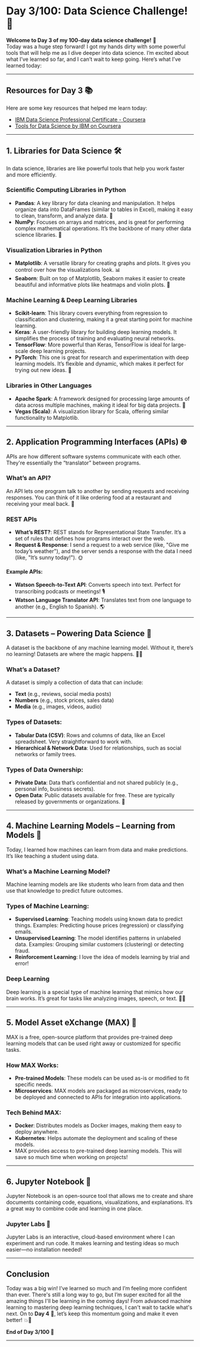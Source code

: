 # Day 3/100: Data Science Challenge! 🚀

**Welcome to Day 3 of my 100-day data science challenge!** 🎉  
Today was a huge step forward! I got my hands dirty with some powerful tools that will help me as I dive deeper into data science. I’m excited about what I’ve learned so far, and I can’t wait to keep going. Here’s what I’ve learned today:

---
## **Resources for Day 3** 📚

Here are some key resources that helped me learn today:
- [IBM Data Science Professional Certificate - Coursera](https://www.coursera.org/professional-certificates/ibm-data-science)  
- [Tools for Data Science by IBM on Coursera](https://www.coursera.org/learn/open-source-tools-for-data-science?utm_medium=sem&utm_source=gg&utm_campaign=b2c_apac_x_coursera_ftcof_courseraplus_cx_dr_bau_gg_sem_bd-ex_pk_all_m_hyb_23-12_x&campaignid=20882940687&adgroupid=160111577194&device=c&keyword=coursera&matchtype=e&network=g&devicemodel=&creativeid=696907040380&assetgroupid=&targetid=kwd-36262515261&extensionid=&placement=&gad_source=1&gad_campaignid=20882940687&gbraid=0AAAAADdKX6YMQHeY3y1zr2M2kxhCklLT9&gclid=CjwKCAjw1ozEBhAdEiwAn9qbzYuQnpFxk9B-VWLEdV-G_CV7BLXrxcXF6KvZ-j4Ead21gHTbbz6VIhoCNtoQAvD_BwE)

---
## 1. Libraries for Data Science 🛠️

In data science, libraries are like powerful tools that help you work faster and more efficiently.

### **Scientific Computing Libraries in Python**
- **Pandas**: A key library for data cleaning and manipulation. It helps organize data into DataFrames (similar to tables in Excel), making it easy to clean, transform, and analyze data. 🧹
- **NumPy**: Focuses on arrays and matrices, and is great for performing complex mathematical operations. It’s the backbone of many other data science libraries. 🔮

### **Visualization Libraries in Python**
- **Matplotlib**: A versatile library for creating graphs and plots. It gives you control over how the visualizations look. 📊
- **Seaborn**: Built on top of Matplotlib, Seaborn makes it easier to create beautiful and informative plots like heatmaps and violin plots. 🎨

### **Machine Learning & Deep Learning Libraries**
- **Scikit-learn**: This library covers everything from regression to classification and clustering, making it a great starting point for machine learning.
- **Keras**: A user-friendly library for building deep learning models. It simplifies the process of training and evaluating neural networks.
- **TensorFlow**: More powerful than Keras, TensorFlow is ideal for large-scale deep learning projects.
- **PyTorch**: This one is great for research and experimentation with deep learning models. It’s flexible and dynamic, which makes it perfect for trying out new ideas. 🔬

### **Libraries in Other Languages**
- **Apache Spark**: A framework designed for processing large amounts of data across multiple machines, making it ideal for big data projects. 🚀
- **Vegas (Scala)**: A visualization library for Scala, offering similar functionality to Matplotlib.

---

## 2. Application Programming Interfaces (APIs) 🌐

APIs are how different software systems communicate with each other. They're essentially the “translator” between programs.

### **What’s an API?**
An API lets one program talk to another by sending requests and receiving responses. You can think of it like ordering food at a restaurant and receiving your meal back. 🍔

### **REST APIs**
- **What’s REST?**: REST stands for Representational State Transfer. It’s a set of rules that defines how programs interact over the web.
- **Request & Response**: I send a request to a web service (like, "Give me today’s weather"), and the server sends a response with the data I need (like, "It’s sunny today!"). 🌞

#### **Example APIs**:
- **Watson Speech-to-Text API**: Converts speech into text. Perfect for transcribing podcasts or meetings! 🎙️
- **Watson Language Translator API**: Translates text from one language to another (e.g., English to Spanish). 🌎

---

## 3. Datasets – Powering Data Science 💾

A dataset is the backbone of any machine learning model. Without it, there’s no learning! Datasets are where the magic happens. 🎩✨

### **What’s a Dataset?**
A dataset is simply a collection of data that can include:
- **Text** (e.g., reviews, social media posts)
- **Numbers** (e.g., stock prices, sales data)
- **Media** (e.g., images, videos, audio)

### **Types of Datasets**:
- **Tabular Data (CSV)**: Rows and columns of data, like an Excel spreadsheet. Very straightforward to work with.
- **Hierarchical & Network Data**: Used for relationships, such as social networks or family trees.

### **Types of Data Ownership**:
- **Private Data**: Data that’s confidential and not shared publicly (e.g., personal info, business secrets).
- **Open Data**: Public datasets available for free. These are typically released by governments or organizations. 👐

---

## 4. Machine Learning Models – Learning from Models 🎯

Today, I learned how machines can learn from data and make predictions. It’s like teaching a student using data.

### **What’s a Machine Learning Model?**
Machine learning models are like students who learn from data and then use that knowledge to predict future outcomes.

### **Types of Machine Learning**:
- **Supervised Learning**: Teaching models using known data to predict things. Examples: Predicting house prices (regression) or classifying emails.
- **Unsupervised Learning**: The model identifies patterns in unlabeled data. Examples: Grouping similar customers (clustering) or detecting fraud.
- **Reinforcement Learning**: I love the idea of models learning by trial and error!

### **Deep Learning**
Deep learning is a special type of machine learning that mimics how our brain works. It’s great for tasks like analyzing images, speech, or text. 🧠💡

---

## 5. Model Asset eXchange (MAX) 🚀

MAX is a free, open-source platform that provides pre-trained deep learning models that can be used right away or customized for specific tasks.

### **How MAX Works**:
- **Pre-trained Models**: These models can be used as-is or modified to fit specific needs.
- **Microservices**: MAX models are packaged as microservices, ready to be deployed and connected to APIs for integration into applications.

### **Tech Behind MAX**:
- **Docker**: Distributes models as Docker images, making them easy to deploy anywhere.
- **Kubernetes**: Helps automate the deployment and scaling of these models.
- MAX provides access to pre-trained deep learning models. This will save so much time when working on projects!

---

## 6. Jupyter Notebook 📝

Jupyter Notebook is an open-source tool that allows me to create and share documents containing code, equations, visualizations, and explanations. It’s a great way to combine code and learning in one place.

### **Jupyter Labs 🎉**
Jupyter Labs is an interactive, cloud-based environment where I can experiment and run code. It makes learning and testing ideas so much easier—no installation needed!

---

## Conclusion

Today was a big win! I’ve learned so much and I’m feeling more confident than ever. There's still a long way to go, but I’m super excited for all the amazing things I'll be learning in the coming days! From advanced machine learning to mastering deep learning techniques, I can't wait to tackle what's next. On to **Day 4** 🎉, let’s keep this momentum going and make it even better! 💥🚀

**End of Day 3/100 🚀**

---


